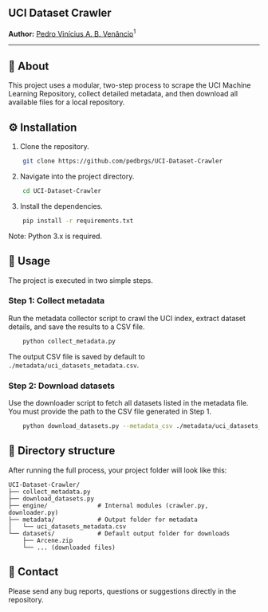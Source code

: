 ## UCI Dataset Crawler

**Author:** [Pedro Vinícius A. B. Venâncio](https://www.linkedin.com/in/pedbrgs/)<sup>1</sup> <br />

***

## :book: About

This project uses a modular, two-step process to scrape the UCI Machine Learning Repository, collect detailed metadata, and then download all available files for a local repository.

## :gear: Installation

1. Clone the repository.
```bash
    git clone https://github.com/pedbrgs/UCI-Dataset-Crawler
```
2. Navigate into the project directory.
```bash
    cd UCI-Dataset-Crawler
```
3. Install the dependencies.
```bash
    pip install -r requirements.txt
```

Note: Python 3.x is required.

## :high_brightness: Usage

The project is executed in two simple steps.

### Step 1: Collect metadata

Run the metadata collector script to crawl the UCI index, extract dataset details, and save the results to a CSV file.

```bash
    python collect_metadata.py
```

The output CSV file is saved by default to `./metadata/uci_datasets_metadata.csv`.

### Step 2: Download datasets

Use the downloader script to fetch all datasets listed in the metadata file.
You must provide the path to the CSV file generated in Step 1.

```bash
    python download_datasets.py --metadata_csv ./metadata/uci_datasets_metadata.csv --download_dir ./datasets/
```

## :open_file_folder: Directory structure

After running the full process, your project folder will look like this:

```
UCI-Dataset-Crawler/
├── collect_metadata.py
├── download_datasets.py
├── engine/              # Internal modules (crawler.py, downloader.py)
├── metadata/            # Output folder for metadata
│   └── uci_datasets_metadata.csv
└── datasets/            # Default output folder for downloads
    ├── Arcene.zip
    └── ... (downloaded files)
```

## :pencil: Contact

Please send any bug reports, questions or suggestions directly in the repository.